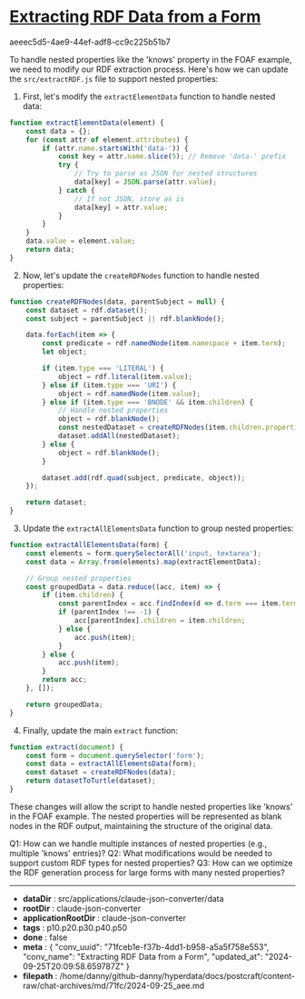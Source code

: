 # [Extracting RDF Data from a Form](https://claude.ai/chat/71fceb1e-f37b-4dd1-b958-a5a5f758e553)

aeeec5d5-4ae9-44ef-adf8-cc9c225b51b7

 To handle nested properties like the 'knows' property in the FOAF example, we need to modify our RDF extraction process. Here's how we can update the `src/extractRDF.js` file to support nested properties:

1. First, let's modify the `extractElementData` function to handle nested data:

```javascript
function extractElementData(element) {
    const data = {};
    for (const attr of element.attributes) {
        if (attr.name.startsWith('data-')) {
            const key = attr.name.slice(5); // Remove 'data-' prefix
            try {
                // Try to parse as JSON for nested structures
                data[key] = JSON.parse(attr.value);
            } catch {
                // If not JSON, store as is
                data[key] = attr.value;
            }
        }
    }
    data.value = element.value;
    return data;
}
```

2. Now, let's update the `createRDFNodes` function to handle nested properties:

```javascript
function createRDFNodes(data, parentSubject = null) {
    const dataset = rdf.dataset();
    const subject = parentSubject || rdf.blankNode();

    data.forEach(item => {
        const predicate = rdf.namedNode(item.namespace + item.term);
        let object;

        if (item.type === 'LITERAL') {
            object = rdf.literal(item.value);
        } else if (item.type === 'URI') {
            object = rdf.namedNode(item.value);
        } else if (item.type === 'BNODE' && item.children) {
            // Handle nested properties
            object = rdf.blankNode();
            const nestedDataset = createRDFNodes(item.children.properties, object);
            dataset.addAll(nestedDataset);
        } else {
            object = rdf.blankNode();
        }

        dataset.add(rdf.quad(subject, predicate, object));
    });

    return dataset;
}
```

3. Update the `extractAllElementsData` function to group nested properties:

```javascript
function extractAllElementsData(form) {
    const elements = form.querySelectorAll('input, textarea');
    const data = Array.from(elements).map(extractElementData);

    // Group nested properties
    const groupedData = data.reduce((acc, item) => {
        if (item.children) {
            const parentIndex = acc.findIndex(d => d.term === item.term);
            if (parentIndex !== -1) {
                acc[parentIndex].children = item.children;
            } else {
                acc.push(item);
            }
        } else {
            acc.push(item);
        }
        return acc;
    }, []);

    return groupedData;
}
```

4. Finally, update the main `extract` function:

```javascript
function extract(document) {
    const form = document.querySelector('form');
    const data = extractAllElementsData(form);
    const dataset = createRDFNodes(data);
    return datasetToTurtle(dataset);
}
```

These changes will allow the script to handle nested properties like 'knows' in the FOAF example. The nested properties will be represented as blank nodes in the RDF output, maintaining the structure of the original data.

Q1: How can we handle multiple instances of nested properties (e.g., multiple 'knows' entries)?
Q2: What modifications would be needed to support custom RDF types for nested properties?
Q3: How can we optimize the RDF generation process for large forms with many nested properties?

---

* **dataDir** : src/applications/claude-json-converter/data
* **rootDir** : claude-json-converter
* **applicationRootDir** : claude-json-converter
* **tags** : p10.p20.p30.p40.p50
* **done** : false
* **meta** : {
  "conv_uuid": "71fceb1e-f37b-4dd1-b958-a5a5f758e553",
  "conv_name": "Extracting RDF Data from a Form",
  "updated_at": "2024-09-25T20:09:58.659787Z"
}
* **filepath** : /home/danny/github-danny/hyperdata/docs/postcraft/content-raw/chat-archives/md/71fc/2024-09-25_aee.md